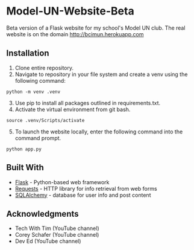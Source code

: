 # Model-UN-Website-Beta

Beta version of a Flask website for my school's Model UN club. The real website is on the domain http://bcimun.herokuapp.com


## Installation

1. Clone entire repository.
2. Navigate to repository in your file system and create a venv using the following command:

```
python -m venv .venv
```

3. Use pip to install all packages outlined in requirements.txt.
4. Activate the virtual environment from git bash.

```
source .venv/Scripts/activate
```

5. To launch the website locally, enter the following command into the command prompt.

```
python app.py
```

## Built With

* [Flask](https://flask.palletsprojects.com/) - Python-based web framework
* [Requests](https://requests.readthedocs.io/en/master/) - HTTP library for info retrieval from web forms
* [SQLAlchemy](https://www.sqlalchemy.org/) - database for user info and post content

## Acknowledgments

* Tech With Tim (YouTube channel)
* Corey Schafer (YouTube channel)
* Dev Ed (YouTube channel)
